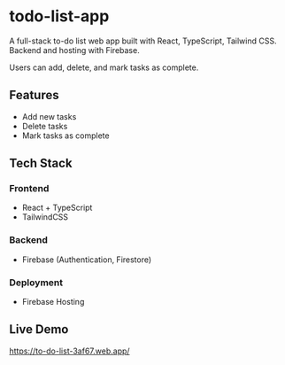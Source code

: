 # todo-list-app

A full-stack to-do list web app built with React, TypeScript, Tailwind CSS. Backend and hosting with Firebase.

Users can add, delete, and mark tasks as complete.

## Features

- Add new tasks
- Delete tasks
- Mark tasks as complete

## Tech Stack

### Frontend
- React + TypeScript
- TailwindCSS

### Backend
- Firebase (Authentication, Firestore)

### Deployment
- Firebase Hosting

## Live Demo
https://to-do-list-3af67.web.app/
